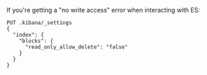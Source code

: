 If you're getting a "no write access" error when interacting with ES:
```
PUT .kibana/_settings
{
  "index": {
    "blocks": {
      "read_only_allow_delete": "false"
    }
  }
}
```
